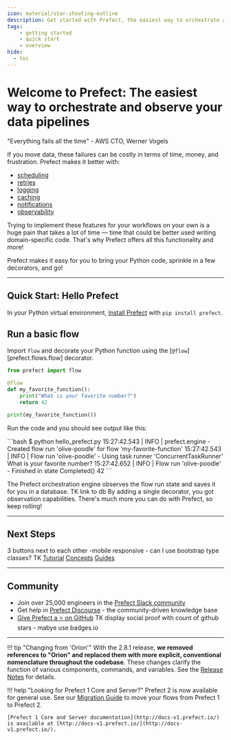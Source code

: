 ```yaml
---
icon: material/star-shooting-outline
description: Get started with Prefect, the easiest way to orchestrate and observe your data pipelines
tags:
    - getting started
    - quick start
    - overview
hide:
  - toc
---
```


# Welcome to Prefect: The easiest way to orchestrate and observe your data pipelines

"Everything fails all the time" - AWS CTO, Werner Vogels 

If you move data, these failures can be costly in terms of time, money, and frustration. Prefect makes it better with:

<ul class="ul-line-height-compress">
    <li> <a href="/concepts/schedules"> scheduling </a> </li>
    <li> <a href="/concepts/tasks/#task-arguments"> retries </a> </li>
    <li> <a href="/concepts/logs/"> logging </a> </li>
    <li> <a href="/concepts/tasks/#caching"> caching</a> </li>
    <li> <a href="/ui/notifications/"> notifications</a> </li>
    <li> <a href="/ui/overview/"> observability</a> </li>
</ul>

Trying to implement these features for your workflows on your own is a huge pain that takes a lot of time &mdash; time that could be better used writing domain-specific code. That's why Prefect offers all this functionality and more! 

Prefect makes it easy for you to bring your Python code, sprinkle in a few decorators, and go!

---

## Quick Start: Hello Prefect

In your Python virtual environment, [Install Prefect](/getting-started/installation/) with `pip install prefect`. 

## Run a basic flow

Import `flow` and decorate your Python function using the [`@flow`][prefect.flows.flow] decorator.

```python
from prefect import flow

@flow
def my_favorite_function():
    print("What is your favorite number?")
    return 42

print(my_favorite_function())
```

Run the code and you should see output like this:


<div class="terminal">
```bash
$ python hello_prefect.py
15:27:42.543 | INFO    | prefect.engine - Created flow run 'olive-poodle' for flow 'my-favorite-function'
15:27:42.543 | INFO    | Flow run 'olive-poodle' - Using task runner 'ConcurrentTaskRunner'
What is your favorite number?
15:27:42.652 | INFO    | Flow run 'olive-poodle' - Finished in state Completed()
42
```
</div>

The Prefect orchestration engine observes the flow run state and saves it for you in a database. TK link to db By adding a single decorator, you got observation capabilities. There's much more you can do with Prefect, so keep rolling!

---

## Next Steps

3 buttons next to each other -mobile responsive - can I use bootstrap type classes? TK
[Tutorial](/tutorial/index/)    [Concepts](/concepts/index/)  [Guides](guides/index/)

---

## Community

- Join over 25,000 engineers in the [Prefect Slack community](https://prefect.io/slack)
- Get help in [Prefect Discourse](https://discourse.prefect.io/) - the community-driven knowledge base
- [Give Prefect a ⭐️ on GitHub](https://github.com/PrefectHQ/prefect) TK display social proof with count of github stars - mabye use badges.io

---


!!! tip "Changing from 'Orion'"
    With the 2.8.1 release, **we removed references to "Orion" and replaced them with more explicit, conventional nomenclature throughout the codebase**. These changes clarify the function of various components, commands, and variables. See the [Release Notes](https://github.com/PrefectHQ/prefect/blob/main/RELEASE-NOTES.md#release-281) for details.

!!! help "Looking for Prefect 1 Core and Server?"
    Prefect 2 is now available for general use. See our [Migration Guide](guides/migration-guide/) to move your flows from Prefect 1 to Prefect 2.

    [Prefect 1 Core and Server documentation](http://docs-v1.prefect.io/) is available at [http://docs-v1.prefect.io/](http://docs-v1.prefect.io/).